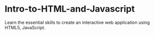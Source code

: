 # Intro-to-HTML-and-Javascript
Learn the essential skills to create an interactive web application using HTML5, JavaScript.
